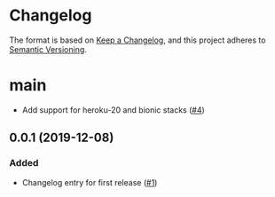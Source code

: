 # Changelog
The format is based on [Keep a Changelog](https://keepachangelog.com/en/1.0.0/),
and this project adheres to [Semantic Versioning](https://semver.org/spec/v2.0.0.html).

# main
- Add support for heroku-20 and bionic stacks ([#4](https://github.com/heroku/nodejs-yarn-buildpack/pull/4))

## 0.0.1 (2019-12-08)
### Added
- Changelog entry for first release ([#1](https://github.com/heroku/nodejs-yarn-buildpack/pull/1))
